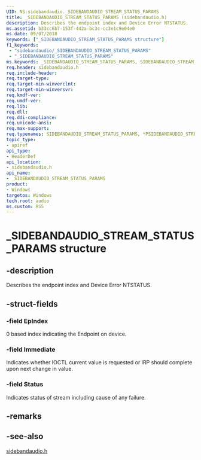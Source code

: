 ```yaml
---
UID: NS:sidebandaudio._SIDEBANDAUDIO_STREAM_STATUS_PARAMS
title: _SIDEBANDAUDIO_STREAM_STATUS_PARAMS (sidebandaudio.h)
description: Describes the endpoint index and Device Error NTSTATUS.
ms.assetid: b33cc6b7-153f-442a-bc3c-cc3e1c9e04e0
ms.date: 09/07/2018
keywords: ["_SIDEBANDAUDIO_STREAM_STATUS_PARAMS structure"]
f1_keywords:
 - "sidebandaudio/_SIDEBANDAUDIO_STREAM_STATUS_PARAMS"
 - "_SIDEBANDAUDIO_STREAM_STATUS_PARAMS"
ms.keywords: _SIDEBANDAUDIO_STREAM_STATUS_PARAMS, SIDEBANDAUDIO_STREAM_STATUS_PARAMS, *PSIDEBANDAUDIO_STREAM_STATUS_PARAMS, 
req.header: sidebandaudio.h
req.include-header:
req.target-type:
req.target-min-winverclnt:
req.target-min-winversvr:
req.kmdf-ver:
req.umdf-ver:
req.lib:
req.dll:
req.ddi-compliance:
req.unicode-ansi:
req.max-support:
req.typenames: SIDEBANDAUDIO_STREAM_STATUS_PARAMS, *PSIDEBANDAUDIO_STREAM_STATUS_PARAMS
topic_type: 
- apiref
api_type: 
- HeaderDef
api_location: 
- sidebandaudio.h
api_name: 
- _SIDEBANDAUDIO_STREAM_STATUS_PARAMS
product:
- Windows
targetos: Windows
tech.root: audio
ms.custom: RS5
---
```


# _SIDEBANDAUDIO_STREAM_STATUS_PARAMS structure

## -description
Describes the endpoint index and Device Error NTSTATUS.

## -struct-fields

### -field EpIndex
0 based index indicating the Endpoint on device.
 
### -field Immediate
Indicates whether IOCTL current value is requested or IRP should complete upon next change in value.
 
### -field Status
Indicates status of stream including cause of any failure.
 

## -remarks

## -see-also
[sidebandaudio.h](index.md)
